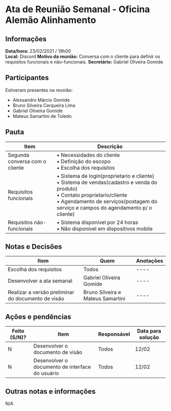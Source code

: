 # Ata de Reunião Semanal - Oficina Alemão Alinhamento

## Informações
**Data/hora:** 23/02/2021 / 19h00  
**Local:** Discord
**Motivo da reunião:** Conversa com o cliente para definir os requisitos funcionais e não-funcionais.
**Secretário:** Gabriel Oliveira Gomide 

## Participantes
Estiveram presentes na reunião:
- Alessandro Márcio Gomide
- Bruno Silveira Cerqueira Lima
- Gabriel Oliveira Gomide
- Mateus Samartini de Toledo

## Pauta

Item | Descrição
---- | ----
Segunda conversa com o cliente | • Necessidades do cliente <br> • Definição do escopo <br> • Escolha dos requisitos <br>
Requisitos funcionais | • Sistema de login(proprietario e cliente) <br> • Sistema de vendas(cadastro e venda do produto) <br> • Contato proprietario/cliente <br>  •  Agendamento de serviços(postagem do serviço e campos do agendamento p/ o cliente)<br>
Requisitos não-funcionais | • Sistema disponível por 24 horas <br> • Não disponível em dispositivos mobile <br>  



## Notas e Decisões
Item | Quem | Anotações 
---- | -------- | ----
Escolha dos requisitos    | Todos | ---- 
Desenvolver a ata semanal | Gabriel Oliveira Gomide | ---- 
Realizar a versão preliminar do documento de visão | Bruno Silveira e Mateus Samartini | ---- 

## Ações e pendências
Feito (S/N)? | Item | Responsável | Data para solução 
---- | -------- | -------- | ----
N | Desenvolver o documento de visão | Todos | 12/02 
N | Desenvolver o documento de interface do usuário | Todos | 12/02 

## Outras notas e informações
N/A
